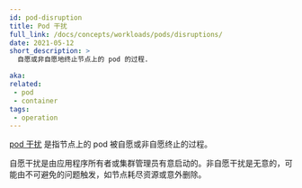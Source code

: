 ```yaml
---
id: pod-disruption
title: Pod 干扰
full_link: /docs/concepts/workloads/pods/disruptions/
date: 2021-05-12
short_description: >
  自愿或非自愿地终止节点上的 pod 的过程.

aka:
related:
 - pod
 - container
tags:
 - operation
---
```


<!--
---
id: pod-disruption
title: Pod Disruption
full_link: /docs/concepts/workloads/pods/disruptions/
date: 2021-05-12
short_description: >
  The process by which Pods on Nodes are terminated either voluntarily or involuntarily.

aka:
related:
 - pod
 - container
tags:
 - operation
---
-->

<!--
[Pod disruption](/docs/concepts/workloads/pods/disruptions/) is the process by which 
Pods on Nodes are terminated either voluntarily or involuntarily. 
-->

[pod 干扰](/zh-cn/docs/concepts/workloads/pods/disruptions/) 是指节点上的 pod 被自愿或非自愿终止的过程。

<!--more--> 

<!--
Voluntary disruptions are started intentionally by application owners or cluster 
administrators. Involuntary disruptions are unintentional and can be triggered by 
unavoidable issues like Nodes running out of resources, or by accidental deletions. 
-->

自愿干扰是由应用程序所有者或集群管理员有意启动的。非自愿干扰是无意的，可能由不可避免的问题触发，如节点耗尽资源或意外删除。
